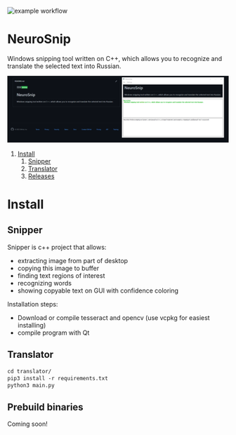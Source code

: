 ![example workflow](https://github.com/maxwolf8852/NeuroSnip/actions/workflows/ci.yml/badge.svg)

# NeuroSnip
Windows snipping tool written on C++, which allows you to recognize and translate the selected text into Russian.

![alt text](https://github.com/maxwolf8852/NeuroSnip/blob/main/1.PNG?raw=true)

1. [Install](https://https://github.com/maxwolf8852/NeuroSnip#install)
    1. [Snipper](https://https://github.com/maxwolf8852/NeuroSnip#snipper)
    2. [Translator](https://github.com/ijl/orjson#translator)
    3. [Releases](https://github.com/ijl/orjson#releases)


# Install

## Snipper

Snipper is c++ project that allows:
+ extracting image from part of desktop
+ copying this image to buffer
+ finding text regions of interest
+ recognizing words
+ showing copyable text on GUI with confidence coloring

Installation steps:
+ Download or compile tesseract and opencv (use vcpkg for easiest installing)
+ compile program with Qt

## Translator

```shell
cd translator/
pip3 install -r requirements.txt
python3 main.py
```

## Prebuild binaries

Coming soon!

